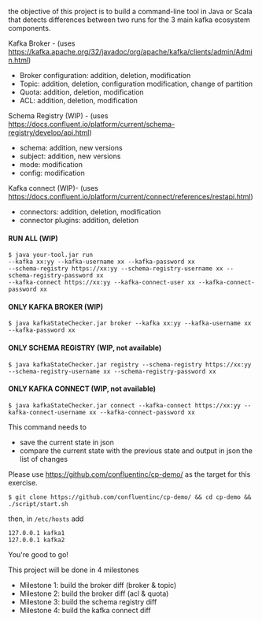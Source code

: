 the objective of this project is to build a command-line tool in Java or Scala that detects differences between two runs for the 3 main kafka ecosystem components.

Kafka Broker - (uses https://kafka.apache.org/32/javadoc/org/apache/kafka/clients/admin/Admin.html)
* Broker configuration: addition, deletion, modification
* Topic: addition, deletion, configuration modification, change of partition
* Quota: addition, deletion, modification
* ACL: addition, deletion, modification


Schema Registry (WIP) - (uses https://docs.confluent.io/platform/current/schema-registry/develop/api.html)
* schema: addition, new versions
* subject: addition, new versions
* mode: modification
* config: modification

Kafka connect (WIP)- (uses https://docs.confluent.io/platform/current/connect/references/restapi.html)
* connectors: addition, deletion, modification
* connector plugins: addition, deletion

#### RUN ALL (WIP)
```
$ java your-tool.jar run
--kafka xx:yy --kafka-username xx --kafka-password xx
--schema-registry https://xx:yy --schema-registry-username xx --schema-registry-password xx
--kafka-connect https://xx:yy --kafka-connect-user xx --kafka-connect-password xx
```

#### ONLY KAFKA BROKER (WIP)
```
$ java kafkaStateChecker.jar broker --kafka xx:yy --kafka-username xx --kafka-password xx
```

#### ONLY SCHEMA REGISTRY (WIP, not available)
```
$ java kafkaStateChecker.jar registry --schema-registry https://xx:yy --schema-registry-username xx --schema-registry-password xx
```

#### ONLY KAFKA CONNECT (WIP, not available)
```
$ java kafkaStateChecker.jar connect --kafka-connect https://xx:yy --kafka-connect-username xx --kafka-connect-password xx
```

This command needs to
* save the current state in json
* compare the current state with the previous state and output in json the list of changes

Please use https://github.com/confluentinc/cp-demo/ as the target for this exercise.
```
$ git clone https://github.com/confluentinc/cp-demo/ && cd cp-demo && ./script/start.sh
```

then, in `/etc/hosts` add
```
127.0.0.1 kafka1
127.0.0.1 kafka2
```
You're good to go!

This project will be done in 4 milestones
* Milestone 1: build the broker diff (broker & topic)
* Milestone 2: build the broker diff (acl & quota)
* Milestone 3: build the schema registry diff
* Milestone 4: build the kafka connect diff
